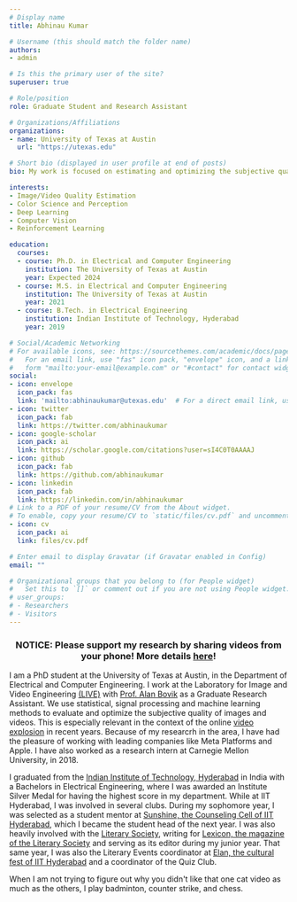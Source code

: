```yaml
---
# Display name
title: Abhinau Kumar

# Username (this should match the folder name)
authors:
- admin

# Is this the primary user of the site?
superuser: true

# Role/position
role: Graduate Student and Research Assistant

# Organizations/Affiliations
organizations:
- name: University of Texas at Austin
  url: "https://utexas.edu"

# Short bio (displayed in user profile at end of posts)
bio: My work is focused on estimating and optimizing the subjective quality of images and videos.

interests:
- Image/Video Quality Estimation
- Color Science and Perception
- Deep Learning
- Computer Vision
- Reinforcement Learning

education:
  courses:
  - course: Ph.D. in Electrical and Computer Engineering
    institution: The University of Texas at Austin
    year: Expected 2024
  - course: M.S. in Electrical and Computer Engineering
    institution: The University of Texas at Austin
    year: 2021
  - course: B.Tech. in Electrical Engineering
    institution: Indian Institute of Technology, Hyderabad
    year: 2019

# Social/Academic Networking
# For available icons, see: https://sourcethemes.com/academic/docs/page-builder/#icons
#   For an email link, use "fas" icon pack, "envelope" icon, and a link in the
#   form "mailto:your-email@example.com" or "#contact" for contact widget.
social:
- icon: envelope
  icon_pack: fas
  link: 'mailto:abhinaukumar@utexas.edu'  # For a direct email link, use "mailto:test@example.org".
- icon: twitter
  icon_pack: fab
  link: https://twitter.com/abhinaukumar
- icon: google-scholar
  icon_pack: ai
  link: https://scholar.google.com/citations?user=sI4C0T0AAAAJ
- icon: github
  icon_pack: fab
  link: https://github.com/abhinaukumar
- icon: linkedin
  icon_pack: fab
  link: https://linkedin.com/in/abhinaukumar
# Link to a PDF of your resume/CV from the About widget.
# To enable, copy your resume/CV to `static/files/cv.pdf` and uncomment the lines below.
- icon: cv
  icon_pack: ai
  link: files/cv.pdf

# Enter email to display Gravatar (if Gravatar enabled in Config)
email: ""

# Organizational groups that you belong to (for People widget)
#   Set this to `[]` or comment out if you are not using People widget.
# user_groups:
# - Researchers
# - Visitors
---
```


<h3 style="text-align: center;">
 NOTICE: Please support my research by sharing videos from your phone! More details <a href=https://abhinaukumar.github.io>here</a>!
</h3>

I am a PhD student at the University of Texas at Austin, in the Department of Electrical and Computer Engineering. I work at the Laboratory for Image and Video Engineering [(LIVE)](https://live.ece.utexas.edu) with [Prof. Alan Bovik](http://www.ece.utexas.edu/people/faculty/alan-bovik) as a Graduate Research Assistant. We use statistical, signal processing and machine learning methods to evaluate and optimize the subjective quality of images and videos. This is especially relevant in the context of the online [video explosion](https://www.ncta.com/whats-new/report-where-does-the-majority-of-internet-traffic-come) in recent years. Because of my researcrh in the area, I have had the pleasure of working with leading companies like Meta Platforms and Apple. I have also worked as a research intern at Carnegie Mellon University, in 2018.

I graduated from the [Indian Institute of Technology, Hyderabad](https://iith.ac.in) in India with a Bachelors in Electrical Engineering, where I was awarded an Institute Silver Medal for having the highest score in my department. While at IIT Hyderabad, I was involved in several clubs. During my sophomore year, I was selected as a student mentor at [Sunshine, the Counseling Cell of IIT Hyderabad](https://sunshine.iith.ac.in/), which I became the student head of the next year. I was also heavily involved with the [Literary Society](http://gymkhana.iith.ac.in/litsoc.html), writing for [Lexicon, the magazine of the Literary Society](https://theiithlexicon.wordpress.com/) and serving as its editor during my junior year. That same year, I was also the Literary Events coordinator at [Elan, the cultural fest of IIT Hyderabad](https://www.facebook.com/pg/elan.iithyderabad/posts/) and a coordinator of the Quiz Club.

When I am not trying to figure out why you didn't like that one cat video as much as the others, I play badminton, counter strike, and chess. 
